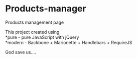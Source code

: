 Products-manager
================

Products management page

This project created using <br />
*pure - pure JavaScript with jQuery <br />
*modern - Backbone + Marionette + Handlebars + RequireJS <br />

God save us....
